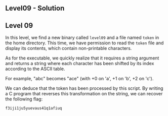 ## **Level09 - Solution**

## Level 09

In this level, we find a new binary called `level09` and a file named `token` in the home directory. This time, we have permission to read the `token` file and display its contents, which contain non-printable characters.

As for the executable, we quickly realize that it requires a string argument and returns a string where each character has been shifted by its index according to the ASCII table. 

For example, "abc" becomes "ace" (with +0 on 'a', +1 on 'b', +2 on 'c').

We can deduce that the token has been processed by this script. By writing a C program that reverses this transformation on the string, we can recover the following flag:

`f3iji1ju5yuevaus41q1afiuq`

